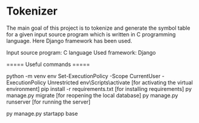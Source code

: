 # Tokenizer
The main goal of this project is to tokenize and generate the symbol table for a given input source program which is written in C programming language. Here Django framework has been used.

Input source program: C language
Used framework: Django 

===== Useful commands =====

python -m venv env
Set-ExecutionPolicy -Scope CurrentUser -ExecutionPolicy Unrestricted
env\Scripts\activate [for activating the virtual environment]
pip install -r requirements.txt [for installing requirements]
py manage.py migrate [for reopening the local database]
py manage.py runserver [for running the server]

py manage.py startapp base
